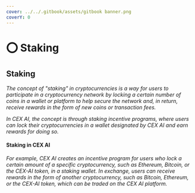 ```yaml
---
cover: ../../.gitbook/assets/gitbook banner.png
coverY: 0
---
```


# ⭕ Staking

## Staking

_The concept of "staking" in cryptocurrencies is a way for users to participate in a cryptocurrency network by locking a certain number of coins in a wallet or platform to help secure the network and, in return, receive rewards in the form of new coins or transaction fees._

_In CEX AI, the concept is through staking incentive programs, where users can lock their cryptocurrencies in a wallet designated by CEX AI and earn rewards for doing so._

#### Staking in CEX AI

_For example, CEX AI creates an incentive program for users who lock a certain amount of a specific cryptocurrency, such as Ethereum, Bitcoin, or the CEX-AI token, in a staking wallet. In exchange, users can receive rewards in the form of another cryptocurrency, such as Bitcoin, Ethereum, or the CEX-AI token, which can be traded on the CEX AI platform._

